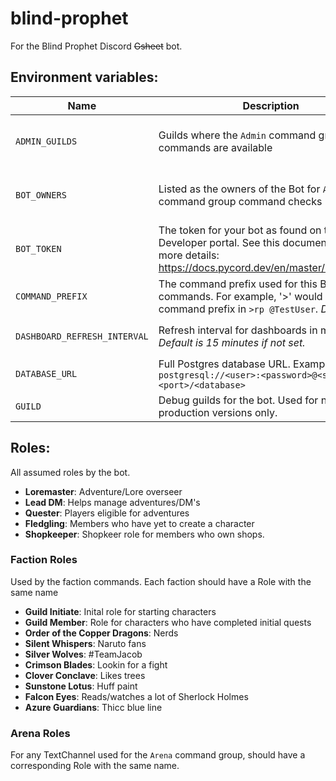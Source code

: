 # blind-prophet
For the Blind Prophet Discord ~~Gsheet~~ bot.

## Environment variables:
| Name                         | Description                                                                                                                                              | Used by/for                        | Required |
|------------------------------|----------------------------------------------------------------------------------------------------------------------------------------------------------|------------------------------------|----------|
| `ADMIN_GUILDS`               | Guilds where the `Admin` command group commands are available                                                                                            | DEV Team for command restrictions  | No       |
| `BOT_OWNERS`                 | Listed as the owners of the Bot for `Admin` command group command checks                                                                                 | DEV Team for command checks        | No       | 
| `BOT_TOKEN`                  | The token for your bot as found on the Discord Developer portal. See this documentation for more details: https://docs.pycord.dev/en/master/discord.html | Connections to Discord API         | **Yes**  |   
| `COMMAND_PREFIX`             | The command prefix used for this Bot's commands. For example, '>' would be the command prefix in `>rp @TestUser`. *Default is `>`*                       | Non-slash command prefix           | **Yes**  |
| `DASHBOARD_REFRESH_INTERVAL` | Refresh interval for dashboards in minutes. *Default is 15 minutes if not set.*                                                                          | `Dashboards` cog for task interval | No       |
| `DATABASE_URL`               | Full Postgres database URL. Example: `postgresql://<user>:<password>@<server>:<port>/<database>`                                                         | Connection to DB                   | **Yes**  |
| `GUILD`                      | Debug guilds for the bot. Used for non-production versions only.                                                                                         | Guild IDs for debugging            | No       |


## Roles:
All assumed roles by the bot.
* **Loremaster**: Adventure/Lore overseer
* **Lead DM**: Helps manage adventures/DM's
* **Quester**: Players eligible for adventures
* **Fledgling**: Members who have yet to create a character
* **Shopkeeper**: Shopkeer role for members who own shops. 

### Faction Roles
Used by the faction commands. Each faction should have a Role with the same name
* **Guild Initiate**: Inital role for starting characters 
* **Guild Member**: Role for characters who have completed initial quests
* **Order of the Copper Dragons**: Nerds
* **Silent Whispers**: Naruto fans
* **Silver Wolves**: #TeamJacob
* **Crimson Blades**: Lookin for a fight
* **Clover Conclave**: Likes trees
* **Sunstone Lotus**: Huff paint
* **Falcon Eyes**: Reads/watches a lot of Sherlock Holmes
* **Azure Guardians**: Thicc blue line

### Arena Roles
For any TextChannel used for the `Arena` command group, should have a corresponding Role with the same name.